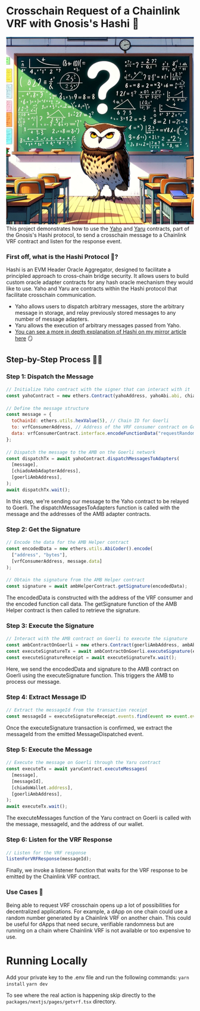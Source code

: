 # Crosschain Request of a Chainlink VRF with Gnosis's Hashi 🌉
![img](./img.png)
This project demonstrates how to use the [Yaho](https://github.com/gnosis/hashi/blob/main/packages/evm/contracts/Yaho.sol) and [Yaru](https://github.com/gnosis/hashi/blob/main/packages/evm/contracts/Yaru.sol) contracts, part of the Gnosis's Hashi protocol, to send a crosschain message to a Chainlink VRF contract and listen for the response event.

### First off, what is the Hashi Protocol 🌉? 

Hashi is an EVM Header Oracle Aggregator, designed to facilitate a principled approach to cross-chain bridge security. It allows users to build custom oracle adapter contracts for any hash oracle mechanism they would like to use. Yaho and Yaru are contracts within the Hashi protocol that facilitate crosschain communication.

- Yaho allows users to dispatch arbitrary messages, store the arbitrary message in storage, and relay previously stored messages to any number of message adapters.
- Yaru allows the execution of arbitrary messages passed from Yaho.
- [You can see a more in depth explanation of Hashi on my mirror article here](https://mirror.xyz/0x0e729b11661B3f1C1E829AAdF764D5C3295e1256/V2FdJn7LkBiTH55e51aTXb4PZa20oT1C_WJj8nIMFhw) 🪞

## Step-by-Step Process 🚶‍♂️

### Step 1: Dispatch the Message

```jsx
// Initialize Yaho contract with the signer that can interact with it
const yahoContract = new ethers.Contract(yahoAddress, yahoAbi.abi, chiadoWallet);

// Define the message structure
const message = {
  toChainId: ethers.utils.hexValue(5), // Chain ID for Goerli
  to: vrfConsumerAddress, // Address of the VRF consumer contract on Goerli
  data: vrfConsumerContract.interface.encodeFunctionData("requestRandomWords"), // Encoded function call
};

// Dispatch the message to the AMB on the Goerli network
const dispatchTx = await yahoContract.dispatchMessagesToAdapters(
  [message],
  [chiadoAmbAdapterAddress],
  [goerliAmbAddress],
);
await dispatchTx.wait();
```
In this step, we're sending our message to the Yaho contract to be relayed to Goerli. The dispatchMessagesToAdapters function is called with the message and the addresses of the AMB adapter contracts.

### Step 2: Get the Signature

```jsx
// Encode the data for the AMB Helper contract
const encodedData = new ethers.utils.AbiCoder().encode(
  ["address", "bytes"],
  [vrfConsumerAddress, message.data]
);

// Obtain the signature from the AMB Helper contract
const signature = await ambHelperContract.getSignature(encodedData);
```
The encodedData is constructed with the address of the VRF consumer and the encoded function call data. The getSignature function of the AMB Helper contract is then called to retrieve the signature.

### Step 3: Execute the Signature
```jsx
// Interact with the AMB contract on Goerli to execute the signature
const ambContractOnGoerli = new ethers.Contract(goerliAmbAddress, ambAbi, goerliProvider);
const executeSignatureTx = await ambContractOnGoerli.executeSignature(encodedData, signature);
const executeSignatureReceipt = await executeSignatureTx.wait();
```
Here, we send the encodedData and signature to the AMB contract on Goerli using the executeSignature function. This triggers the AMB to process our message.

### Step 4: Extract Message ID
```jsx
// Extract the messageId from the transaction receipt
const messageId = executeSignatureReceipt.events.find(event => event.event === "MessageDispatched").args.messageId;
```
Once the executeSignature transaction is confirmed, we extract the messageId from the emitted MessageDispatched event.

### Step 5: Execute the Message

```jsx
// Execute the message on Goerli through the Yaru contract
const executeTx = await yaruContract.executeMessages(
  [message],
  [messageId],
  [chiadoWallet.address],
  [goerliAmbAddress],
);
await executeTx.wait();
```
The executeMessages function of the Yaru contract on Goerli is called with the message, messageId, and the address of our wallet.

### Step 6: Listen for the VRF Response
```jsx
// Listen for the VRF response
listenForVRFResponse(messageId);
```
Finally, we invoke a listener function that waits for the VRF response to be emitted by the Chainlink VRF contract.

### Use Cases 🎯

Being able to request VRF crosschain opens up a lot of possibilities for decentralized applications. For example, a dApp on one chain could use a random number generated by a Chainlink VRF on another chain. This could be useful for dApps that need secure, verifiable randomness but are running on a chain where Chainlink VRF is not available or too expensive to use.

# Running Locally

Add your private key to the .env file and run the following commands:
```yarn install```
```yarn dev```

To see where the real action is happening skip directly to the `packages/nextjs/pages/getvrf.tsx` directory.

